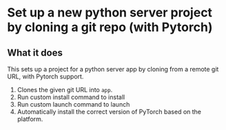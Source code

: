 # Set up a new python server project by cloning a git repo (with Pytorch)

## What it does

This sets up a project for a python server app by cloning from a remote git URL, with Pytorch support.

1. Clones the given git URL into `app`.
2. Run custom install command to install
3. Run custom launch command to launch
4. Automatically install the correct version of PyTorch based on the platform.
